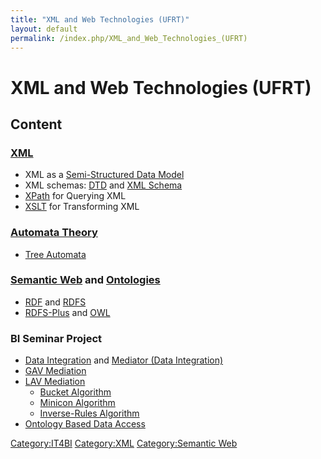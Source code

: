 ```yaml
---
title: "XML and Web Technologies (UFRT)"
layout: default
permalink: /index.php/XML_and_Web_Technologies_(UFRT)
---
```


# XML and Web Technologies (UFRT)

## Content
### [XML](XML)
- XML as a [Semi-Structured Data Model](Semi-Structured_Data_Model)
- XML schemas: [DTD](DTD) and [XML Schema](XML_Schema)
- [XPath](XPath) for Querying XML
- [XSLT](XSLT) for Transforming XML


### [Automata Theory](Automata_Theory)
- [Tree Automata](Tree_Automata)


### [Semantic Web](Semantic_Web) and [Ontologies](Ontologies)
- [RDF](RDF) and [RDFS](RDFS)
- [RDFS-Plus](RDFS-Plus) and [OWL](OWL)


### BI Seminar Project
- [Data Integration](Data_Integration) and [Mediator (Data Integration)](Mediator_(Data_Integration))
- [GAV Mediation](GAV_Mediation)
- [LAV Mediation](LAV_Mediation)
  - [Bucket Algorithm](Bucket_Algorithm_(Data_Integration))
  - [Minicon Algorithm](Minicon_Algorithm)
  - [Inverse-Rules Algorithm](Inverse-Rules_Algorithm)
- [Ontology Based Data Access](Ontology_Based_Data_Access)


[Category:IT4BI](Category_IT4BI)
[Category:XML](Category_XML)
[Category:Semantic Web](Category_Semantic_Web)